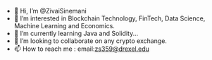 - 👋 Hi, I’m @ZivaiSinemani
- 👀 I’m interested in Blockchain Technology, FinTech, Data Science, Machine Learning and Economics.
- 🌱 I’m currently learning Java and Solidity...
- 💞️ I’m looking to collaborate on any crypto exchange. 
- 📫 How to reach me : email:zs359@drexel.edu

<!---
ZivaiSinemani/ZivaiSinemani is a ✨ special ✨ repository because its `README.md` (this file) appears on your GitHub profile.
You can click the Preview link to take a look at your changes.
--->
